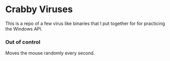 # Crabby Viruses

This is a repo of a few virus like binaries that I put together for for practicing the Windows API.

### Out of control

Moves the mouse randomly every second.
